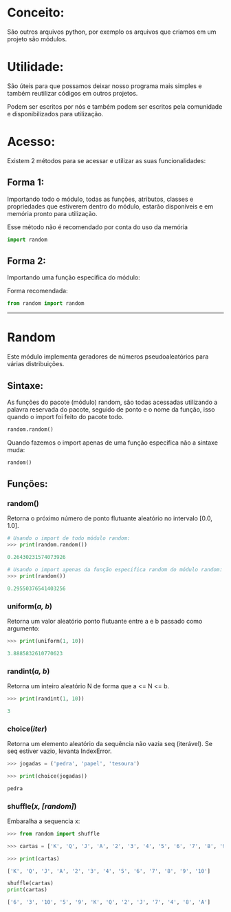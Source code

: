 # Conceito:

São outros arquivos python, por exemplo os arquivos que criamos em um projeto são módulos.

# Utilidade:

São úteis para que possamos deixar nosso programa mais simples e também reutilizar códigos em outros projetos.

Podem ser escritos por nós e também podem ser escritos pela comunidade e disponibilizados para utilização.

# Acesso:

Existem 2 métodos para se acessar e utilizar as suas funcionalidades:

## Forma 1:

Importando todo o módulo, todas as funções, atributos, classes e propriedades que estiverem dentro do módulo, estarão disponíveis e em memória pronto para utilização.

Esse método não é recomendado por conta do uso da memória

```python
import random
```

## Forma 2:

Importando uma função especifica do módulo:

Forma recomendada:

```python
from random import random
```

---

# Random

Este módulo implementa geradores de números pseudoaleatórios para várias distribuições.

## Sintaxe:

As funções do pacote (módulo) random, são todas acessadas utilizando a palavra reservada do pacote, seguido de ponto e o nome da função, isso quando o import foi feito do pacote todo.

```python
random.random()
```

Quando fazemos o import apenas de uma função especifica não a sintaxe muda:

```python
random()
```

## Funções:

### random()

Retorna o próximo número de ponto flutuante aleatório no intervalo [0.0, 1.0].

```python
# Usando o import de todo módulo random:
>>> print(random.random())

0.26430231574073926

# Usando o import apenas da função especifica random do módulo random:
>>> print(random())

0.29550376541403256
```

### uniform(_a, b_)

Retorna um valor aleatório ponto flutuante entre a e b passado como argumento:

```python
>>> print(uniform(1, 10))

3.8885832610770623
```

### randint(_a, b_)

Retorna um inteiro aleatório N de forma que a <= N <= b.

```python
>>> print(randint(1, 10))

3
```

### choice(_iter_)

Retorna um elemento aleatório da sequência não vazia seq (iterável). Se seq estiver vazio, levanta IndexError.

```python
>>> jogadas = ('pedra', 'papel', 'tesoura')

>>> print(choice(jogadas))

pedra
```

### shuffle(_x, [random]_)

Embaralha a sequencia x:

```python
>>> from random import shuffle

>>> cartas = ['K', 'Q', 'J', 'A', '2', '3', '4', '5', '6', '7', '8', '9', '10']

>>> print(cartas)

['K', 'Q', 'J', 'A', '2', '3', '4', '5', '6', '7', '8', '9', '10']

shuffle(cartas)
print(cartas)

['6', '3', '10', '5', '9', 'K', 'Q', '2', 'J', '7', '4', '8', 'A']
```